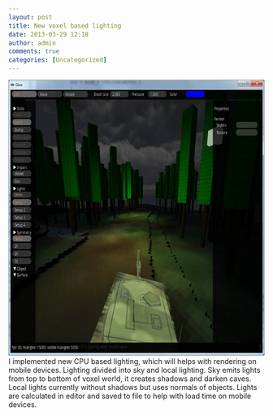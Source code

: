 ```yaml
---
layout: post
title: New voxel based lighting
date: 2013-03-29 12:18
author: admin
comments: true
categories: [Uncategorized]
---
```

<a href="/images/uploads/2013/03/iron_cube_lighting.jpg"><img class="alignnone size-full wp-image-444" alt="iron_cube_lighting" src="/images/uploads/2013/03/iron_cube_lighting.jpg" width="700" height="543" /></a>
I implemented new CPU based lighting, which will helps with rendering on mobile devices. Lighting divided into sky and local lighting. Sky emits lights from top to bottom of voxel world, it creates shadows and darken caves. Local lights currently without shadows but uses normals of objects. Lights are calculated in editor and saved to file to help with load time on mobile devices.
